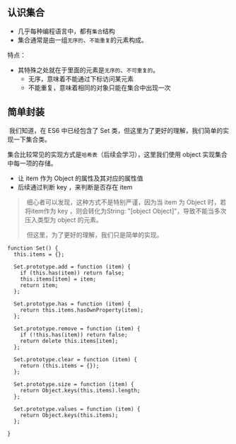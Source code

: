## 认识集合

* 几乎每种编程语言中，都有`集合`结构
* 集合通常是由一组`无序的`、`不能重复`的元素构成。

特点：

* 其特殊之处就在于里面的元素是`无序的`、`不可重复的`。
  * 无序，意味着不能通过下标访问某元素
  * 不能重复，意味着相同的对象只能在集合中出现一次

## 简单封装

​	我们知道，在 ES6 中已经包含了 Set 类，但这里为了更好的理解，我们简单的实现一下集合类。

集合比较常见的实现方式是`哈希表`（后续会学习），这里我们使用 object 实现集合中每一项的存储。

* 让 item 作为 Object 的属性及其对应的属性值
* 后续通过判断 key ，来判断是否存在 item

>​	细心者可以发现，这种方式不是特别严谨，因为当 item 为 Object 时，若将item作为 key ，则会转化为String: "[object Object]"，导致不能当多次压入类型为 object 的元素。
>
>​	但这里，为了更好的理解，我们只是简单的实现。

```
function Set() {
  this.items = {};

  Set.prototype.add = function (item) {
    if (this.has(item)) return false;
    this.items[item] = item;
    return item;
  };
  
  Set.prototype.has = function (item) {
    return this.items.hasOwnProperty(item);
  };
  
  Set.prototype.remove = function (item) {
    if (!this.has(item)) return false;
    return delete this.items[item];
  };
  
  Set.prototype.clear = function (item) {
    return (this.items = {});
  };
  
  Set.prototype.size = function (item) {
    return Object.keys(this.items).length;
  };
  
  Set.prototype.values = function (item) {
    return Object.keys(this.items);
  };
  
}
```

